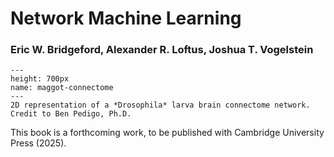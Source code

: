 # Network Machine Learning

### Eric W. Bridgeford, Alexander R. Loftus, Joshua T. Vogelstein

```{figure} Images/umap_pedigo_small.jpg
---
height: 700px
name: maggot-connectome
---
2D representation of a *Drosophila* larva brain connectome network. Credit to Ben Pedigo, Ph.D.
```

This book is a forthcoming work, to be published with Cambridge University Press (2025).
